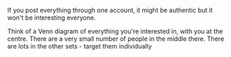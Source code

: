 If you post everything through one account, it might be authentic but it won't be interesting everyone.

Think of a Venn diagram of everything you're interested in, with you at the centre. There are a very small number of people in the middle there. There are lots in the other sets - target them individually 